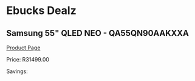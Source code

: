 
# Ebucks Dealz
## Samsung 55" QLED NEO - QA55QN90AAKXXA
[Product Page](https://www.ebucks.com/web/shop/productSelected.do?prodId=1226723338&catId=363628796)

Price: R31499.00

Savings: 


	